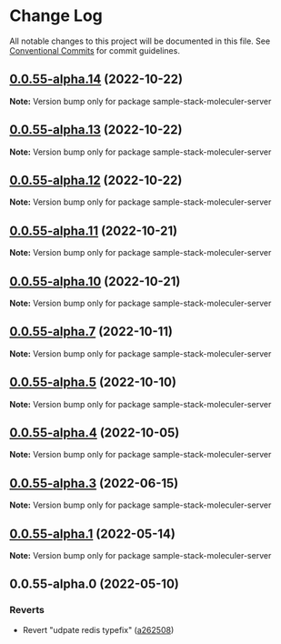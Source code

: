 # Change Log

All notable changes to this project will be documented in this file.
See [Conventional Commits](https://conventionalcommits.org) for commit guidelines.

## [0.0.55-alpha.14](https://github.com/cdmbase/fullstack-pro/compare/v0.0.55-alpha.13...v0.0.55-alpha.14) (2022-10-22)

**Note:** Version bump only for package sample-stack-moleculer-server





## [0.0.55-alpha.13](https://github.com/cdmbase/fullstack-pro/compare/v0.0.55-alpha.12...v0.0.55-alpha.13) (2022-10-22)

**Note:** Version bump only for package sample-stack-moleculer-server





## [0.0.55-alpha.12](https://github.com/cdmbase/fullstack-pro/compare/v0.0.55-alpha.11...v0.0.55-alpha.12) (2022-10-22)

**Note:** Version bump only for package sample-stack-moleculer-server





## [0.0.55-alpha.11](https://github.com/cdmbase/fullstack-pro/compare/v0.0.55-alpha.10...v0.0.55-alpha.11) (2022-10-21)

**Note:** Version bump only for package sample-stack-moleculer-server





## [0.0.55-alpha.10](https://github.com/cdmbase/fullstack-pro/compare/v0.0.55-alpha.9...v0.0.55-alpha.10) (2022-10-21)

**Note:** Version bump only for package sample-stack-moleculer-server





## [0.0.55-alpha.7](https://github.com/cdmbase/fullstack-pro/compare/v0.0.55-alpha.6...v0.0.55-alpha.7) (2022-10-11)

**Note:** Version bump only for package sample-stack-moleculer-server





## [0.0.55-alpha.5](https://github.com/cdmbase/fullstack-pro/compare/v0.0.55-alpha.4...v0.0.55-alpha.5) (2022-10-10)

**Note:** Version bump only for package sample-stack-moleculer-server





## [0.0.55-alpha.4](https://github.com/cdmbase/fullstack-pro/compare/v0.0.55-alpha.3...v0.0.55-alpha.4) (2022-10-05)

**Note:** Version bump only for package sample-stack-moleculer-server





## [0.0.55-alpha.3](https://github.com/cdmbase/fullstack-pro/compare/v0.0.55-alpha.2...v0.0.55-alpha.3) (2022-06-15)

**Note:** Version bump only for package sample-stack-moleculer-server





## [0.0.55-alpha.1](https://github.com/cdmbase/fullstack-pro/compare/v0.0.55-alpha.0...v0.0.55-alpha.1) (2022-05-14)

**Note:** Version bump only for package sample-stack-moleculer-server





## 0.0.55-alpha.0 (2022-05-10)


### Reverts

* Revert "udpate redis typefix" ([a262508](https://github.com/cdmbase/fullstack-pro/commit/a262508a6fc45236ffd14622fc23dd689698c435))
